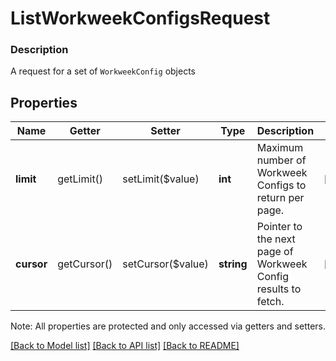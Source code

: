 # ListWorkweekConfigsRequest

### Description

A request for a set of `WorkweekConfig` objects

## Properties
Name | Getter | Setter | Type | Description | Notes
------------ | ------------- | ------------- | ------------- | ------------- | -------------
**limit** | getLimit() | setLimit($value) | **int** | Maximum number of Workweek Configs to return per page. | [optional] 
**cursor** | getCursor() | setCursor($value) | **string** | Pointer to the next page of Workweek Config results to fetch. | [optional] 

Note: All properties are protected and only accessed via getters and setters.

[[Back to Model list]](../../README.md#documentation-for-models) [[Back to API list]](../../README.md#documentation-for-api-endpoints) [[Back to README]](../../README.md)

